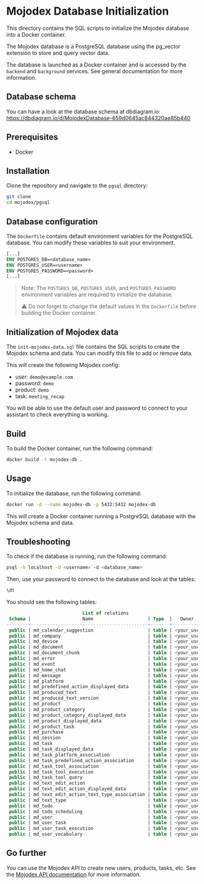 # Mojodex Database Initialization

This directory contains the SQL scripts to initialize the Mojodex database into a Docker container.

The Mojodex database is a PostgreSQL database using the pg_vector extension to store and query vector data.

The database is launched as a Docker container and is accessed by the `backend` and `background` services. See general documentation for more information.

## Database schema

You can have a look at the database schema at dbdiagram.io:
https://dbdiagram.io/d/MojodexDatabase-659d0645ac844320ae85b440


## Prerequisites

- Docker

## Installation

Clone the repository and navigate to the `pgsql` directory:

```bash
git clone
cd mojodex/pgsql
```

## Database configuration

The `Dockerfile` contains default environment variables for the PostgreSQL database. You can modify these variables to suit your environment.

```Dockerfile
[...]
ENV POSTGRES_DB=<database_name>
ENV POSTGRES_USER=<username>
ENV POSTGRES_PASSWORD=<password>
[...]
```

> Note: The `POSTGRES_DB`, `POSTGRES_USER`, and `POSTGRES_PASSWORD` environment variables are required to initialize the database.
> 
> ⚠️ Do not forget to change the default values in the `Dockerfile` before building the Docker container.

## Initialization of Mojodex data

The `init-mojodex-data.sql` file contains the SQL scripts to create the Mojodex schema and data. You can modify this file to add or remove data.

This will create the following Mojodex config:
- user: `demo@example.com`
- password: `demo`
- product: `demo`
- task: `meeting_recap`

You will be able to use the default user and password to connect to your assistant to check everything is working.


## Build

To build the Docker container, run the following command:

```bash
docker build -t mojodex-db .
```

## Usage

To initialize the database, run the following command:

```bash
docker run -d --name mojodex-db -p 5432:5432 mojodex-db
```

This will create a Docker container running a PostgreSQL database with the Mojodex schema and data.

## Troubleshooting

To check if the database is running, run the following command:

```bash
psql -h localhost -U <username> -d <database_name>
```

Then, use your password to connect to the database and look at the tables:

```sql
\dt
```

You should see the following tables:

```sql
                            List of relations
 Schema |                   Name                    | Type  |   Owner    
--------+-------------------------------------------+-------+------------
 public | md_calendar_suggestion                    | table | <your_user>
 public | md_company                                | table | <your_user>
 public | md_device                                 | table | <your_user>
 public | md_document                               | table | <your_user>
 public | md_document_chunk                         | table | <your_user>
 public | md_error                                  | table | <your_user>
 public | md_event                                  | table | <your_user>
 public | md_home_chat                              | table | <your_user>
 public | md_message                                | table | <your_user>
 public | md_platform                               | table | <your_user>
 public | md_predefined_action_displayed_data       | table | <your_user>
 public | md_produced_text                          | table | <your_user>
 public | md_produced_text_version                  | table | <your_user>
 public | md_product                                | table | <your_user>
 public | md_product_category                       | table | <your_user>
 public | md_product_category_displayed_data        | table | <your_user>
 public | md_product_displayed_data                 | table | <your_user>
 public | md_product_task                           | table | <your_user>
 public | md_purchase                               | table | <your_user>
 public | md_session                                | table | <your_user>
 public | md_task                                   | table | <your_user>
 public | md_task_displayed_data                    | table | <your_user>
 public | md_task_platform_association              | table | <your_user>
 public | md_task_predefined_action_association     | table | <your_user>
 public | md_task_tool_association                  | table | <your_user>
 public | md_task_tool_execution                    | table | <your_user>
 public | md_task_tool_query                        | table | <your_user>
 public | md_text_edit_action                       | table | <your_user>
 public | md_text_edit_action_displayed_data        | table | <your_user>
 public | md_text_edit_action_text_type_association | table | <your_user>
 public | md_text_type                              | table | <your_user>
 public | md_todo                                   | table | <your_user>
 public | md_todo_scheduling                        | table | <your_user>
 public | md_user                                   | table | <your_user>
 public | md_user_task                              | table | <your_user>
 public | md_user_task_execution                    | table | <your_user>
 public | md_user_vocabulary                        | table | <your_user>
```

## Go further

You can use the Mojodex API to create new users, products, tasks, etc.
See the [Mojodex API documentation](#) for more information.